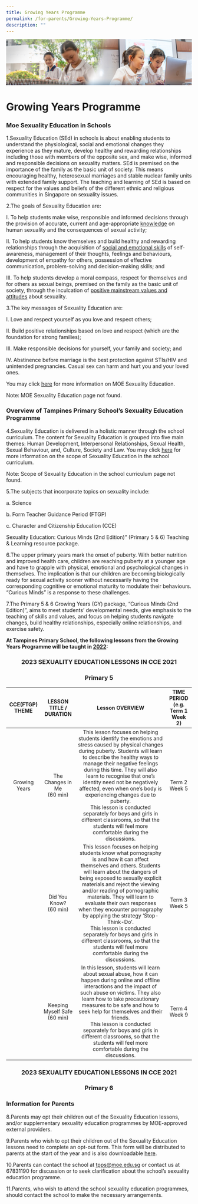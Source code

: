 ```yaml
---
title: Growing Years Programme
permalink: /for-parents/Growing-Years-Programme/
description: ""
---
```

![](/images/ForParents.jpg)

Growing Years Programme
=======================

### **Moe Sexuality Education in Schools**
  

1.Sexuality Education (SEd) in schools is about enabling students to understand the physiological, social and emotional changes they experience as they mature, develop healthy and rewarding relationships including those with members of the opposite sex, and make wise, informed and responsible decisions on sexuality matters. SEd is premised on the importance of the family as the basic unit of society. This means encouraging healthy, heterosexual marriages and stable nuclear family units with extended family support. The teaching and learning of SEd is based on respect for the values and beliefs of the different ethnic and religious communities in Singapore on sexuality issues.  
      
    
2.The goals of Sexuality Education are:

   I.  To help students make wise, responsible and informed decisions through the provision of accurate, current and age-appropriate <u>knowledge</u> on human sexuality and the consequences of sexual activity;  
      
    
   II.  To help students know themselves and build healthy and rewarding relationships through the acquisition of <u>social and emotional skills</u> of self-awareness, management of their thoughts, feelings and behaviours, development of empathy for others, possession of effective communication, problem-solving and decision-making skills; and  
      
    
   III.  To help students develop a moral compass, respect for themselves and for others as sexual beings, premised on the family as the basic unit of society, through the inculcation of <u>positive mainstream values and attitudes</u> about sexuality.

3.The key messages of Sexuality Education are:

   I.  Love and respect yourself as you love and respect others;  
      
    
   II.  Build positive relationships based on love and respect (which are the foundation for strong families);  
      
    
   III.  Make responsible decisions for yourself, your family and society; and  
          
IV.  Abstinence before marriage is the best protection against STIs/HIV and unintended pregnancies. Casual sex can harm and hurt you and your loved ones.

You may click [here](https://www.moe.gov.sg/education/programmes/social-and-emotional-learning/sexuality-education) for more information on MOE Sexuality Education.

Note: MOE Sexuality Education page not found.

### **Overview of Tampines Primary School’s Sexuality Education Programme**

4.Sexuality Education is delivered in a holistic manner through the school curriculum. The content for Sexuality Education is grouped into five main themes: Human Development, Interpersonal Relationships, Sexual Health, Sexual Behaviour, and, Culture, Society and Law. You may click [here](https://www.moe.gov.sg/education/programmes/social-and-emotional-learning/sexuality-education/scope-and-teaching-approach-of-sexuality-education-in-schools) for more information on the scope of Sexuality Education in the school curriculum.  

Note: Scope of Sexuality Education in the school curriculum page not found.
    
5.The subjects that incorporate topics on sexuality include:  
    

   a.  Science  
      
    
   b.  Form Teacher Guidance Period (FTGP)  
      
    
   c.  Character and Citizenship Education (CCE)  
      
    

   Sexuality Education: Curious Minds (2nd Edition)” (Primary 5 & 6) Teaching & Learning resource package.    
  
6.The upper primary years mark the onset of puberty. With better nutrition and improved health care, children are reaching puberty at a younger age and have to grapple with physical, emotional and psychological changes in themselves. The implication is that our children are becoming biologically ready for sexual activity sooner without necessarily having the corresponding cognitive or emotional maturity to modulate their behaviours. “Curious Minds” is a response to these challenges.  
      
    
7.The Primary 5 & 6 Growing Years (GY) package, “Curious Minds (2nd Edition)”, aims to meet students’ developmental needs, give emphasis to the teaching of skills and values, and focus on helping students navigate changes, build healthy relationships, especially online relationships, and exercise safety.


<b>At Tampines Primary School, the following lessons from the Growing Years Programme will be taught in <u>2022</u>:</b> 


### <center>**2023 SEXUALITY EDUCATION LESSONS IN CCE 2021**</center>

### <center>**Primary 5** </center>

| **CCE(FTGP) THEME** |   **LESSON TITLE / DURATION**   |                                                                                                                                                                                                                                                                    **Lesson OVERVIEW**                                                                                                                                                                                                                                                                    | **TIME PERIOD<br>(e.g. Term 1 Week 2)** |
|:-------------------:|:-------------------------------:|:---------------------------------------------------------------------------------------------------------------------------------------------------------------------------------------------------------------------------------------------------------------------------------------------------------------------------------------------------------------------------------------------------------------------------------------------------------------------------------------------------------------------------------------------------------:|:---------------------------------------:|
|    Growing Years    |  The Changes in Me<br>(60 min)  |          This lesson focuses on helping students identify the emotions and stress caused by physical changes during puberty. Students will learn to describe the healthy ways to manage their negative feelings during this time. They will also learn to recognise that one’s identity need not be negatively affected, even when one’s body is experiencing changes due to puberty.<br>This lesson is conducted separately for boys and girls in different classrooms, so that the students will feel more comfortable during the discussions.          |              Term 2 Week 5              |
|                     |     Did You Know?<br>(60 min)   | This lesson focuses on helping students know what pornography is and how it can affect themselves and others. Students will learn about the dangers of being exposed to sexually explicit materials and reject the viewing and/or reading of pornographic materials. They will learn to evaluate their own responses when they encounter pornography by applying the strategy ‘Stop-Think-Do’.<br>This lesson is conducted separately for boys and girls in different classrooms, so that the students will feel more comfortable during the discussions. |              Term 3 Week 5              |
|                     | Keeping Myself Safe<br>(60 min) |                                                         In this lesson, students will learn about sexual abuse, how it can happen during online and offline interactions and the impact of such abuse on victims. They also learn how to take precautionary measures to be safe and how to seek help for themselves and their friends.<br>This lesson is conducted separately for boys and girls in different classrooms, so that the students will feel more comfortable during the discussions.                                                         |              Term 4 Week 9              |

	
### <center>**2023 SEXUALITY EDUCATION LESSONS IN CCE 2021** </center>
	
### <center>**Primary 6**</center>
	

	
	
	
### **Information for Parents**

8.Parents may opt their children out of the Sexuality Education lessons, and/or supplementary sexuality education programmes by MOE-approved external providers.  
      
    
9.Parents who wish to opt their children out of the Sexuality Education lessons need to complete an opt-out form. This form will be distributed to parents at the start of the year and is also downloadable [here](/files/Growing_Years_2022_Parents_Opt-out_Form_New.pdf).  
      
    
10.Parents can contact the school at [tpps@moe.edu.sg](mailto:tpps@moe.edu.sg) or contact us at 67831190 for discussion or to seek clarification about the school’s sexuality education programme.  
      
    
11.Parents, who wish to attend the school sexuality education programmes, should contact the school to make the necessary arrangements.